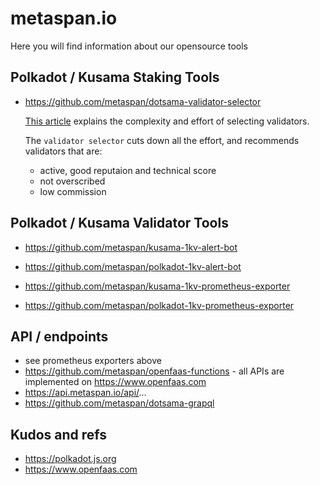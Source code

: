 # metaspan.io

Here you will find information about our opensource tools

## Polkadot / Kusama Staking Tools


- https://github.com/metaspan/dotsama-validator-selector

  [This article](https://medium.com/metaspan/staking-on-kusama-3960c23ac552) explains the complexity and effort of selecting validators.
  
  The `validator selector` cuts down all the effort, and recommends validators that are:
  - active, good reputaion and technical score
  - not overscribed
  - low commission

## Polkadot / Kusama Validator Tools

- https://github.com/metaspan/kusama-1kv-alert-bot
- https://github.com/metaspan/polkadot-1kv-alert-bot

- https://github.com/metaspan/kusama-1kv-prometheus-exporter
- https://github.com/metaspan/polkadot-1kv-prometheus-exporter

## API / endpoints

- see prometheus exporters above
- https://github.com/metaspan/openfaas-functions - all APIs are implemented on https://www.openfaas.com
- https://api.metaspan.io/api/...
- https://github.com/metaspan/dotsama-grapql


## Kudos and refs

- https://polkadot.js.org
- https://www.openfaas.com
